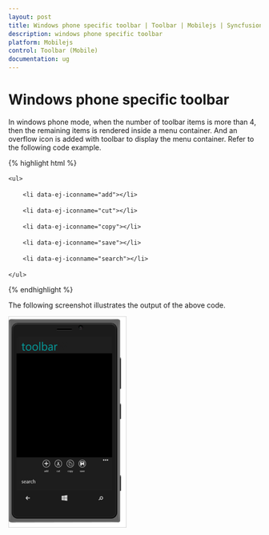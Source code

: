 ```yaml
---
layout: post
title: Windows phone specific toolbar | Toolbar | Mobilejs | Syncfusion
description: windows phone specific toolbar
platform: Mobilejs
control: Toolbar (Mobile)
documentation: ug
---
```


# Windows phone specific toolbar

In windows phone mode, when the number of toolbar items is more than 4, then the remaining items is rendered inside a menu container. And an overflow icon is added with toolbar to display the menu container.
Refer to the following code example.

{% highlight html %}

<div data-role="ejmtoolbar" data-ej-rendermode="windows">

	<ul>

		<li data-ej-iconname="add"></li>

		<li data-ej-iconname="cut"></li>

		<li data-ej-iconname="copy"></li>

		<li data-ej-iconname="save"></li>

		<li data-ej-iconname="search"></li>

	</ul>

</div>

{% endhighlight %}

The following screenshot illustrates the output of the above code.

![](Windows-phone-specific-toolbar_images/Windows-phone-specific-toolbar_img1.png)